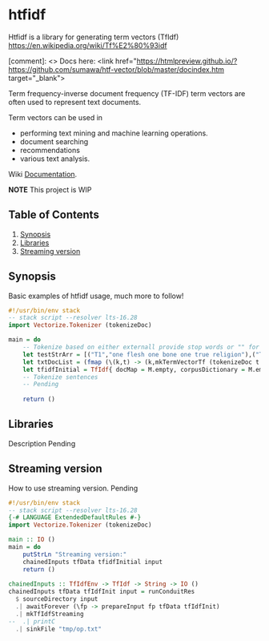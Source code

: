 # htfidf

Htfidf is a library for generating term vectors (TfIdf)
https://en.wikipedia.org/wiki/Tf%E2%80%93idf

[comment]: <> Docs here: <link href="https://htmlpreview.github.io/?https://github.com/sumawa/htf-vector/blob/master/docindex.htm target="_blank">

Term frequency-inverse document frequency (TF-IDF) term vectors are often used to represent text documents.

Term vectors can be used in 

* performing text mining and machine learning operations. 
* document searching
* recommendations
* various text analysis.

Wiki
[Documentation](https://en.wikipedia.org/wiki/Tf%E2%80%93idf).

__NOTE__ This project is WIP

## Table of Contents ##
1. [Synopsis](#synopsis)
2. [Libraries](#libraries)
3. [Streaming version](#streaming-version)

## Synopsis

Basic examples of htfidf usage, much more to follow!

```haskell
#!/usr/bin/env stack
-- stack script --resolver lts-16.28
import Vectorize.Tokenizer (tokenizeDoc)

main = do
    -- Tokenize based on either externall provide stop words or "" for default
    let testStrArr = [("T1","one flesh one bone one true religion"),("T2","all flesh is grass"),("T3","one is all all is one")]
    let txtDocList = (fmap (\(k,t) -> (k,mkTermVectorTf (tokenizeDoc t tfData) )) txtArr)
    let tfidfInitial = TfIdf{ docMap = M.empty, corpusDictionary = M.empty, docCount = 0}
    -- Tokenize sentences
    -- Pending
    
    return ()
```

## Libraries

Description Pending

## Streaming version

How to use streaming version. Pending

``` haskell
#!/usr/bin/env stack
-- stack script --resolver lts-16.28
{-# LANGUAGE ExtendedDefaultRules #-}
import Vectorize.Tokenizer (tokenizeDoc)

main :: IO ()
main = do
    putStrLn "Streaming version:"
    chainedInputs tfData tfidfInitial input
    return ()
    
chainedInputs :: TfIdfEnv -> TfIdf -> String -> IO ()
chainedInputs tfData tfIdfInit input = runConduitRes
  $ sourceDirectory input
  .| awaitForever (\fp -> prepareInput fp tfData tfIdfInit)
  .| mkTfIdfStreaming
--  .| printC
  .| sinkFile "tmp/op.txt"
    
```

